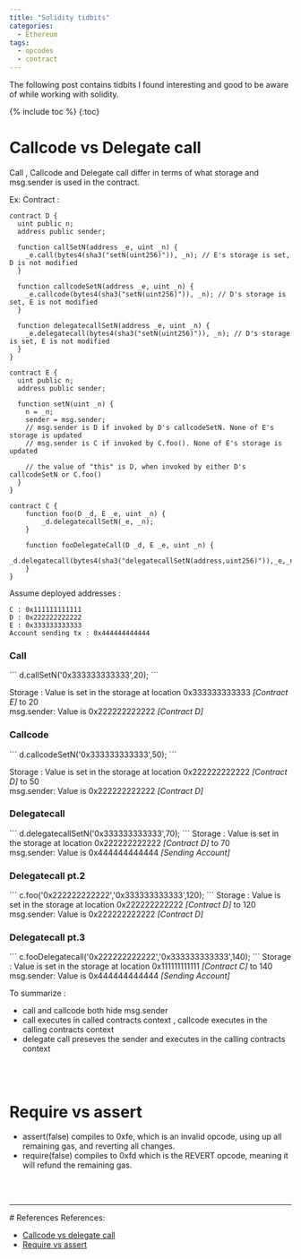 ```yaml
---
title: "Solidity tidbits"
categories:
  - Ethereum
tags:
  - opcodes
  - contract
---
```


The following post contains tidbits I found interesting and good to be aware of while working with solidity.


{% include toc %}
{:toc}

# Callcode vs Delegate call

Call , Callcode and Delegate call differ in terms of what storage and msg.sender is used in the contract.

Ex: 
Contract : 

```
contract D {
  uint public n;
  address public sender;

  function callSetN(address _e, uint _n) {
    _e.call(bytes4(sha3("setN(uint256)")), _n); // E's storage is set, D is not modified 
  }

  function callcodeSetN(address _e, uint _n) {
    _e.callcode(bytes4(sha3("setN(uint256)")), _n); // D's storage is set, E is not modified 
  }

  function delegatecallSetN(address _e, uint _n) {
    _e.delegatecall(bytes4(sha3("setN(uint256)")), _n); // D's storage is set, E is not modified 
  }
}

contract E {
  uint public n;
  address public sender;

  function setN(uint _n) {
    n = _n;
    sender = msg.sender;
    // msg.sender is D if invoked by D's callcodeSetN. None of E's storage is updated
    // msg.sender is C if invoked by C.foo(). None of E's storage is updated

    // the value of "this" is D, when invoked by either D's callcodeSetN or C.foo()
  }
}

contract C {
    function foo(D _d, E _e, uint _n) {
        _d.delegatecallSetN(_e, _n);
    }
    
    function fooDelegateCall(D _d, E _e, uint _n) {
        _d.delegatecall(bytes4(sha3("delegatecallSetN(address,uint256)")),_e,_n);
    }    
}
```

Assume deployed addresses : 

```
C : 0x111111111111
D : 0x222222222222
E : 0x333333333333
Account sending tx : 0x444444444444
```

<h3> Call</h3>
```
d.callSetN('0x333333333333',20);
```

Storage   : Value is set in the storage at location 0x333333333333 <i>[Contract E]</i> to 20  <br>
msg.sender: Value is 0x222222222222  <i>[Contract D]</i>

<h3> Callcode</h3>
```
d.callcodeSetN('0x333333333333',50);
```

Storage   : Value is set in the storage at location 0x222222222222 <i>[Contract D]</i> to 50  <br>
msg.sender: Value is 0x222222222222 <i>[Contract D]</i>

<h3> Delegatecall</h3>
```
d.delegatecallSetN('0x333333333333',70);
```
Storage   : Value is set in the storage at location 0x222222222222 <i>[Contract D]</i> to 70  <br>
msg.sender: Value is 0x444444444444 <i>[Sending Account]</i>


<h3> Delegatecall pt.2</h3>
```
c.foo('0x222222222222','0x333333333333',120);
```
Storage   : Value is set in the storage at location 0x222222222222 <i>[Contract D]</i> to 120 <br>
msg.sender: Value is 0x222222222222 <i>[Contract D]</i>


<h3> Delegatecall pt.3</h3>
```
c.fooDelegatecall('0x222222222222','0x333333333333',140);
```
Storage   : Value is set in the storage at location 0x111111111111 <i>[Contract C]</i> to 140 <br>
msg.sender: Value is 0x444444444444 <i>[Sending Account]</i>


To summarize :
<ul>
  <li>call and callcode both hide msg.sender</li>
  <li>call executes in called contracts context , callcode executes in the calling contracts context</li>
  <li>delegate call preseves the sender and executes in the calling contracts context</li>
</ul>

<br><br>
# Require vs assert

<ul>
<li>assert(false) compiles to 0xfe, which is an invalid opcode, using up all remaining gas, and reverting all changes.</li>
<li>require(false) compiles to 0xfd which is the REVERT opcode, meaning it will refund the remaining gas. </li>
</ul>


<br><br>
<hr>
# References
References: 
<ul>
<li><a href="https://ethereum.stackexchange.com/questions/3667/difference-between-call-callcode-and-delegatecallurl">Callcode vs delegate call</a></li>
<li><a href="https://ethereum.stackexchange.com/questions/15166/difference-between-require-and-assert-and-the-difference-between-revert-and-thro">Require vs assert</a></li>
</ul>
